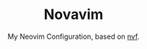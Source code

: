 <div align="center">
    <h1>Novavim</h1>
    <p>My Neovim Configuration, based on <a href="https://www.github.com/notashelf/nvf">nvf</a>.</p>
</div>
